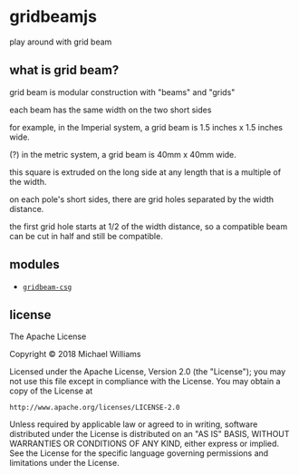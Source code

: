# gridbeamjs

play around with grid beam

## what is grid beam?

grid beam is modular construction with "beams" and "grids"

each beam has the same width on the two short sides

for example, in the Imperial system, a grid beam is 1.5 inches x 1.5 inches wide.

(?) in the metric system, a grid beam is 40mm x 40mm wide.

this square is extruded on the long side at any length that is a multiple of the width.

on each pole's short sides, there are grid holes separated by the width distance.

the first grid hole starts at 1/2 of the width distance, so a compatible beam can be cut in half and still be compatible.

## modules

- [`gridbeam-csg`](./packages/gridbeam-csg)

## license

The Apache License

Copyright &copy; 2018 Michael Williams

Licensed under the Apache License, Version 2.0 (the "License");
you may not use this file except in compliance with the License.
You may obtain a copy of the License at

    http://www.apache.org/licenses/LICENSE-2.0

Unless required by applicable law or agreed to in writing, software
distributed under the License is distributed on an "AS IS" BASIS,
WITHOUT WARRANTIES OR CONDITIONS OF ANY KIND, either express or implied.
See the License for the specific language governing permissions and
limitations under the License.
